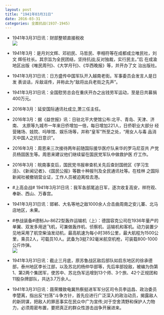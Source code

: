 ```yaml
---
layout: post
title: "1941年03月31日"
date: 2016-03-31
categories: 全面抗战(1937-1945)
---
```


<meta name="referrer" content="no-referrer" />

- 1941年3月31日讯：财部整顿直接税收 <br/><img src="https://ww2.sinaimg.cn/large/aca367d8jw1f2gfws4jbzj20ai07d0ts.jpg" />

- 1941年3月：是月刘文辉、邓初民、马哲民、李相符等在成都成立唯民社，刘文 辉任社长。其宗旨为全民团结，坚持抗战;反对独裁，实行民主。”后 在成渝地区出版《唯民周刊》、《大学月刊》、《华西晚报》等，并开办了文 治出版社。 

- 1941年3月31日讯：日方盛传中国军队开入越南老街。军事委员会发言人是日发 表谈话，斥敌谣传，并称此为“敌将出兵老街之先声”。 

- 1941年3月31日讯：全国慰劳总会在重庆开办之出钱劳军运动，至是日共募捐 400万元。 

- 2016年3月：延安国际通讯社成立,萧三任主任。 

- 2016年3月：据《益世报》讯：日驻北平大使馆公布:北平、青岛、天津、济南、 太原等九城市一年来日侨增加一倍，每日增加221人，日侨职业大部分 经营赌场、妓院、吗啡馆、娱乐场等，并称“皇军”所至之处，“用女人与毒 品消灭中国人之抗日意识”。 

- 2016年3月：周恩来三次接待两年前随国际援华医疗队来华的罗马尼亚共 产党员杨固医生等。周恩来建议他们继续留在国民党军队中做救护医 疗工作。 

- 2016年3月：皖南事变后，国民党书报审查机关先后查封国统区《学习生 活》、《新闻记者》、《国民公报》等数十种报刊及全民通讯社等。在桂林 之国际新闻社被撤销营业证，工作人员被迫离桂去港。 

- #上高会战# 1941年3月31日讯：我军各部尾追日军，逐次收复高安，祥符观、奉新、西山、万春宫。 

- 1941年3月31日讯：邯郸、大名等地之敌1000余人合击曲周南之安儿寨、北马店地区，未果。 

- #参战装备#德制Ju-86Z2型轰炸运输机（上）：德国容克公司在1936年量产的单翼、双发多用途飞机，可兼做轰炸机、侦察机、运输机和客机。动力装置少见地采用了航空柴油发动机，最高航速为每小时385公里，最大航程为1500公里，乘员2人，可载员10人。武备为3挺7.92毫米航空机枪，可装载800-1000公斤炸弹。 <br/><img src="https://ww3.sinaimg.cn/large/aca367d8jw1f2ftdo0bxcj20az0mt77i.jpg" />

- 1941年3月31日讯：截止三月底，原苏鲁战区敌后部队如启东地区的徐承德部，泰州地区李长江部，以及苏北的杨仲华部等，先后率部投敌，被编为伪第1、第2两个集团军，使苏中、苏北伪军迅增到13个师、3个旅、42个正规团和11股杂牌部队，共达3.7万余人。 

- 1941年3月31日讯：聂荣臻致电冀热察挺进军军分区司令员李运昌、政治委员李楚离，指出反“扫荡”斗争方针，首先应进行广泛深入的政治动员，揭露敌人的新阴谋，把敌人的罪恶事实在民众中广为宣传;对于空舍清野和保护人力物力，必须周密布置，要把真正的群众性游击战争开展进来。 

